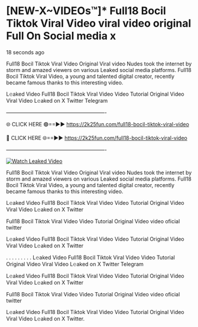 # [NEW-X~VIDEOs™]* Full18 Bocil Tiktok Viral Video viral video original Full On Social media x

18 seconds ago

Full18 Bocil Tiktok Viral Video Original Viral video Nudes took the internet by storm and amazed viewers on various Leaked social media platforms. Full18 Bocil Tiktok Viral Video, a young and talented digital creator, recently became famous thanks to this interesting video.

L𝚎aked Video Full18 Bocil Tiktok Viral Video Video Tutorial Original Video Viral Video L𝚎aked on X Twitter Telegram

———————————————————-

🌐 CLICK HERE 🟢==►► https://2k25fun.com/full18-bocil-tiktok-viral-video

🔴 CLICK HERE 🌐==►► https://2k25fun.com/full18-bocil-tiktok-viral-video

———————————————————-

[![Watch Leaked Video](https://miro.medium.com/v2/resize:fit:828/format:webp/1*cilzJN44JGOrTw9NJCrNHA.gif "Watch Leaked Video")](https://2k25fun.com/full18-bocil-tiktok-viral-video)

Full18 Bocil Tiktok Viral Video Original Viral video Nudes took the internet by storm and amazed viewers on various Leaked social media platforms. Full18 Bocil Tiktok Viral Video, a young and talented digital creator, recently became famous thanks to this interesting video.

L𝚎aked Video Full18 Bocil Tiktok Viral Video Video Tutorial Original Video Viral Video L𝚎aked on X Twitter

Full18 Bocil Tiktok Viral Video Video Tutorial Original Video video oficial twitter

L𝚎aked Video Full18 Bocil Tiktok Viral Video Video Tutorial Original Video Viral Video L𝚎aked on X Twitter

. . . . . . . . . L𝚎aked Video Full18 Bocil Tiktok Viral Video Video Tutorial Original Video Viral Video L𝚎aked on X Twitter Telegram

L𝚎aked Video Full18 Bocil Tiktok Viral Video Video Tutorial Original Video Viral Video L𝚎aked on X Twitter

Full18 Bocil Tiktok Viral Video Video Tutorial Original Video video oficial twitter

L𝚎aked Video Full18 Bocil Tiktok Viral Video Video Tutorial Original Video Viral Video L𝚎aked on X Twitter.
